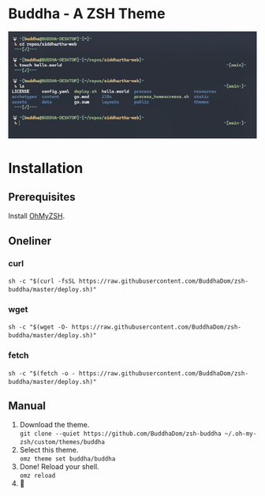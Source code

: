 # Buddha - A ZSH Theme

![Showcase of Buddha ZSH](assets/showcase.png)

# Installation
## Prerequisites
Install [OhMyZSH](https://github.com/ohmyzsh/ohmyzsh).
## Oneliner
### curl
`sh -c "$(curl -fsSL https://raw.githubusercontent.com/BuddhaDom/zsh-buddha/master/deploy.sh)"`
### wget
`sh -c "$(wget -O- https://raw.githubusercontent.com/BuddhaDom/zsh-buddha/master/deploy.sh)"`
### fetch
`sh -c "$(fetch -o - https://raw.githubusercontent.com/BuddhaDom/zsh-buddha/master/deploy.sh)"`

## Manual
1. Download the theme. \
`git clone --quiet https://github.com/BuddhaDom/zsh-buddha ~/.oh-my-zsh/custom/themes/buddha`
2. Select this theme. \
`omz theme set buddha/buddha`
3. Done! Reload your shell.\
`omz reload`
4. 🐺